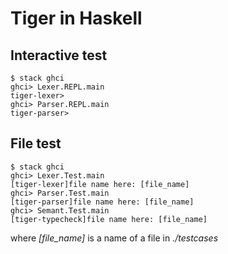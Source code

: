 # Tiger in Haskell

## Interactive test
```
$ stack ghci
ghci> Lexer.REPL.main
tiger-lexer>
ghci> Parser.REPL.main
tiger-parser>
```

## File test
```
$ stack ghci
ghci> Lexer.Test.main
[tiger-lexer]file name here: [file_name]
ghci> Parser.Test.main
[tiger-parser]file name here: [file_name]
ghci> Semant.Test.main
[tiger-typecheck]file name here: [file_name]
```
where *[file_name]* is a name of a file in *./testcases*